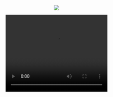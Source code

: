 <p align="center">
<img src="https://komarev.com/ghpvc/?username=Iovejoy&color=5C5C5C&style=flat-square&label=⠀⠀´ཀ`⠀⠀">
  
<p align="center" width="100%">
<video src="https://github.com/user-attachments/assets/6f5825f0-f544-44a5-86d6-db05b9f32d98" width="320" height="240" controls></video>
</p>
